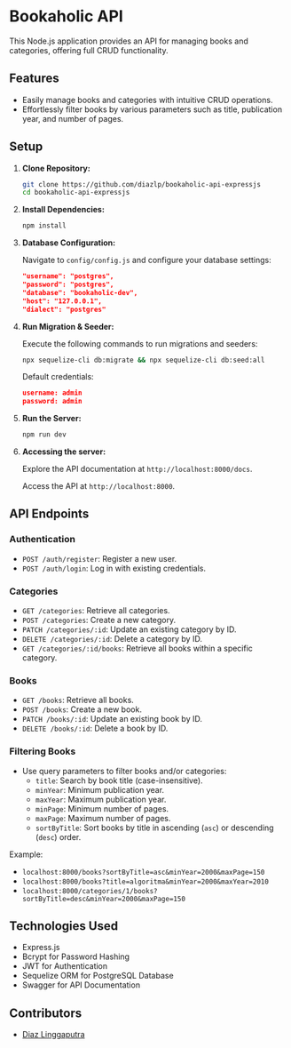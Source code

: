 # Bookaholic API

This Node.js application provides an API for managing books and categories, offering full CRUD functionality.

## Features

- Easily manage books and categories with intuitive CRUD operations.
- Effortlessly filter books by various parameters such as title, publication year, and number of pages.

## Setup

1. **Clone Repository:**

    ```bash
    git clone https://github.com/diazlp/bookaholic-api-expressjs
    cd bookaholic-api-expressjs
    ```

2. **Install Dependencies:**

    ```bash
    npm install
    ```

3. **Database Configuration:**

    Navigate to `config/config.js` and configure your database settings:

    ```json
    "username": "postgres",
    "password": "postgres",
    "database": "bookaholic-dev",
    "host": "127.0.0.1",
    "dialect": "postgres"
    ```

4. **Run Migration & Seeder:**

    Execute the following commands to run migrations and seeders:

    ```bash
    npx sequelize-cli db:migrate && npx sequelize-cli db:seed:all
    ```

    Default credentials:
    
    ```json
    username: admin
    password: admin
    ```

5. **Run the Server:**

    ```bash
    npm run dev
    ```

6. **Accessing the server:**

    Explore the API documentation at `http://localhost:8000/docs`.

    Access the API at `http://localhost:8000`.

## API Endpoints

### Authentication

- `POST /auth/register`: Register a new user.
- `POST /auth/login`: Log in with existing credentials.

### Categories

- `GET /categories`: Retrieve all categories.
- `POST /categories`: Create a new category.
- `PATCH /categories/:id`: Update an existing category by ID.
- `DELETE /categories/:id`: Delete a category by ID.
- `GET /categories/:id/books`: Retrieve all books within a specific category.

### Books

- `GET /books`: Retrieve all books.
- `POST /books`: Create a new book.
- `PATCH /books/:id`: Update an existing book by ID.
- `DELETE /books/:id`: Delete a book by ID.

### Filtering Books

- Use query parameters to filter books and/or categories:
    - `title`: Search by book title (case-insensitive).
    - `minYear`: Minimum publication year.
    - `maxYear`: Maximum publication year.
    - `minPage`: Minimum number of pages.
    - `maxPage`: Maximum number of pages.
    - `sortByTitle`: Sort books by title in ascending (`asc`) or descending (`desc`) order.

Example:
- `localhost:8000/books?sortByTitle=asc&minYear=2000&maxPage=150`
- `localhost:8000/books?title=algoritma&minYear=2000&maxYear=2010`
- `localhost:8000/categories/1/books?sortByTitle=desc&minYear=2000&maxPage=150`

## Technologies Used

- Express.js
- Bcrypt for Password Hashing
- JWT for Authentication
- Sequelize ORM for PostgreSQL Database
- Swagger for API Documentation

## Contributors

- [Diaz Linggaputra](https://github.com/diazlp)